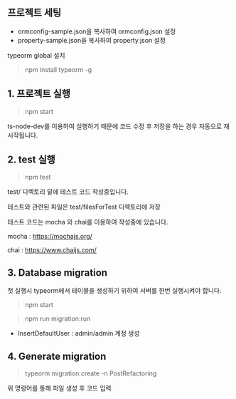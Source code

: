 ## 프로젝트 세팅

 * ormconfig-sample.json을 복사하여 ormconfig.json 설정
 * property-sample.json을 복사하여 property.json 설정

typeorm global 설치

> npm install typeorm -g

## 1. 프로젝트 실행

> npm start

ts-node-dev를 이용하여 실행하기 때문에 코드 수정 후 저장을 하는 경우 자동으로 재시작됩니다.

## 2. test 실행

> npm test

test/ 디렉토리 밑에 테스트 코드 작성중입니다.

테스트와 관련된 파일은 test/filesForTest 디렉토리에 저장

테스트 코드는 mocha 와 chai를 이용하여 작성중에 있습니다.

mocha : https://mochajs.org/

chai : https://www.chaijs.com/

## 3. Database migration

첫 실행시 typeorm에서 테이블을 생성하기 위하여 서버를 한번 실행시켜야 합니다.

> npm start

> npm run migration:run
- InsertDefaultUser : admin/admin 계정 생성

## 4. Generate migration

> typeorm migration:create -n PostRefactoring

위 명령어를 통해 파일 생성 후 코드 입력